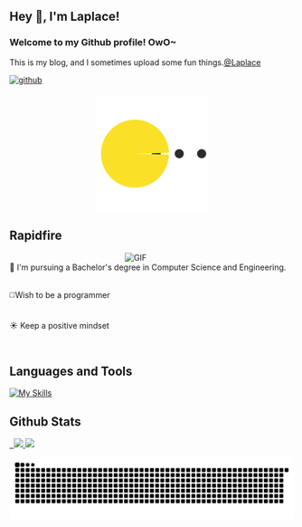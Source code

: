 ## Hey 👋, I'm Laplace!  



### Welcome to my Github profile! OwO~  
This is my blog, and I sometimes upload some fun things.[@Laplace](https://www.blog.lap-lace.top)
  

<a href="https://github.com/https://github.com/laplace825" target="_blank">
<img src=https://img.shields.io/badge/github-%2324292e.svg?&style=for-the-badge&logo=github&logoColor=white alt=github style="margin-bottom: 5px;" />
</a>  
  
<br/>  

<div align="center">
	<br>
	<img src="https://raw.githubusercontent.com/Aniket965/Aniket965/master/pacman.svg?sanitize=true" width="200" height="200">
	<br>
</div>



## Rapidfire  
<img align="right" width="300px" alt="GIF" src="https://miro.medium.com/max/480/0*tWkX7jycteZn1qbC.gif" />

<br> 🌱 I'm pursuing a Bachelor's degree in Computer Science and Engineering.

<br> ◻️Wish to be a programmer  

<br> ☀️ Keep a positive mindset   

<br/>  

## Languages and Tools  
[![My Skills](https://skillicons.dev/icons?i=cpp,rust,python,go,github,linux)](https://skillicons.dev)

<!-- ## Some Repos  

<a href="https://github.com/laplace825/cpp-tiny-json">
  <img align="center" src="https://github-readme-stats.vercel.app/api/pin/?theme=swift&username=laplace825&repo=cpp-tiny-json" />
</a>  
<a href="https://github.com/laplace825/cpp-logger">
  <img align="center" src="https://github-readme-stats.vercel.app/api/pin/?theme=swift&username=laplace825&repo=cpp-logger" />
</a>

<a href="https://github.com/laplace825/yolov8-oracle-detect">
  <img align="center" src="https://github-readme-stats.vercel.app/api/pin/?theme=swift&username=laplace825&repo=yolov8-oracle-detect" />
</a>
-->

## Github Stats  

<a href="https://github.com/laplace825/"> 
  <img wide="50%" height=200px src="https://github-readme-stats.vercel.app/api?username=Laplace825&theme=algolia&show_icons=true&?count_private=true?" />
</a>
<a href="https://github.com/laplace825/">
  <img wide="50%" height=200px src="https://github-readme-stats.vercel.app/api/top-langs/?username=Laplace825&layout=compact&theme=algolia&hide=html,scss,css,javascript,jupyter%20notebook" />
</a>

<picture>
  <source media="(prefers-color-scheme: dark)" srcset="https://raw.githubusercontent.com/laplace825/laplace825/output/github-contribution-grid-snake-dark.svg">
  <source media="(prefers-color-scheme: light)" srcset="https://raw.githubusercontent.com/laplace825/laplace825/output/github-contribution-grid-snake.svg">
  <img alt="github contribution grid snake animation" src="https://raw.githubusercontent.com/laplace825/laplace825/output/github-contribution-grid-snake.svg">
</picture>
